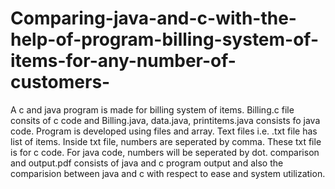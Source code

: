 # Comparing-java-and-c-with-the-help-of-program-billing-system-of-items-for-any-number-of-customers-
A c and java program is made for billing system of items. Billing.c file consits of c code and Billing.java, data.java, printitems.java consists fo java code.
Program is developed using files and array.
Text files i.e. .txt file has list of items. Inside txt file, numbers are seperated by comma. These txt file is for c code. For java code, numbers will be seperated by dot.
comparison and output.pdf consists of java and c program output and also the comparision between java and c with respect to ease and system utilization.
